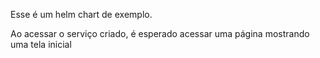 Esse é um helm chart de exemplo.

Ao acessar o serviço criado, é esperado acessar uma página mostrando uma tela inicial
